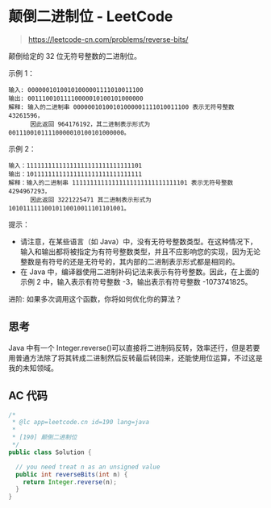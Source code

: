 # 颠倒二进制位 - LeetCode

> https://leetcode-cn.com/problems/reverse-bits/

颠倒给定的 32 位无符号整数的二进制位。

示例 1：

```
输入: 00000010100101000001111010011100
输出: 00111001011110000010100101000000
解释: 输入的二进制串 00000010100101000001111010011100 表示无符号整数 43261596，
      因此返回 964176192，其二进制表示形式为 00111001011110000010100101000000。
```

示例 2：

```
输入：11111111111111111111111111111101
输出：10111111111111111111111111111111
解释：输入的二进制串 11111111111111111111111111111101 表示无符号整数 4294967293，
      因此返回 3221225471 其二进制表示形式为 10101111110010110010011101101001。
```

提示：

- 请注意，在某些语言（如 Java）中，没有无符号整数类型。在这种情况下，输入和输出都将被指定为有符号整数类型，并且不应影响您的实现，因为无论整数是有符号的还是无符号的，其内部的二进制表示形式都是相同的。
- 在 Java 中，编译器使用二进制补码记法来表示有符号整数。因此，在上面的 示例 2 中，输入表示有符号整数 -3，输出表示有符号整数 -1073741825。

进阶:
如果多次调用这个函数，你将如何优化你的算法？

## 思考

Java 中有一个 Integer.reverse()可以直接将二进制码反转，效率还行，但是若要用普通方法除了将其转成二进制然后反转最后转回来，还能使用位运算，不过这是我的未知领域。

## AC 代码

```java
/*
 * @lc app=leetcode.cn id=190 lang=java
 *
 * [190] 颠倒二进制位
 */
public class Solution {

  // you need treat n as an unsigned value
  public int reverseBits(int n) {
    return Integer.reverse(n);
  }
}

```
